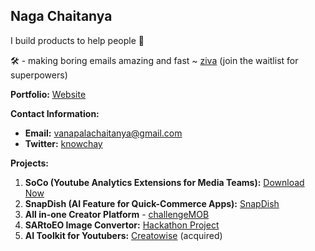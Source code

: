 ## Naga Chaitanya

I build products to help people 💸 <br>

🛠️ - making boring emails amazing and fast ~ [ziva](https://myziva.vercel.app/) (join the waitlist for superpowers)

**Portfolio:** [Website](https://chay2203.vercel.app/)

**Contact Information:**
- **Email:** vanapalachaitanya@gmail.com
- **Twitter:** [knowchay](https://x.com/knowchay_)

**Projects:**
1. **SoCo (Youtube Analytics Extensions for Media Teams):** [Download Now](https://github.com/Chay2203/SoCo)
2. **SnapDish (AI Feature for Quick-Commerce Apps):** [SnapDish](https://github.com/Chay2203/SnapDish)
3. **All in-one Creator Platform** - [challengeMOB](www.thechallengemob.tech/)
3. **SARtoEO Image Convertor:** [Hackathon Project](https://github.com/Chay2203/SARtoEO)
4. **AI Toolkit for Youtubers:** [Creatowise](https://creatowise.com/) (acquired)

